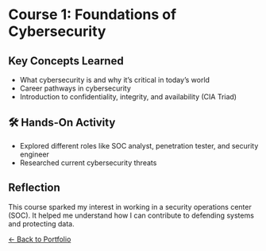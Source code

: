 # Course 1: Foundations of Cybersecurity

##  Key Concepts Learned
- What cybersecurity is and why it’s critical in today’s world
- Career pathways in cybersecurity
- Introduction to confidentiality, integrity, and availability (CIA Triad)

## 🛠 Hands-On Activity
- Explored different roles like SOC analyst, penetration tester, and security engineer
- Researched current cybersecurity threats

##  Reflection
This course sparked my interest in working in a security operations center (SOC). It helped me understand how I can contribute to defending systems and protecting data.

[← Back to Portfolio](../index.html)
